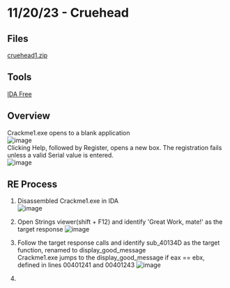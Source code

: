# 11/20/23 - Cruehead

## Files
[cruehead1.zip](https://github.com/samuelpriddy/Reverse-Engineering.github.io/files/13419266/cruehead1.zip)  

## Tools
[IDA Free](https://hex-rays.com/ida-free/)

## Overview
Crackme1.exe opens to a blank application  
![image](https://github.com/samuelpriddy/Reverse-Engineering.github.io/assets/111523310/61a121dc-3140-46ba-965c-39fb6a519ab6)  
Clicking Help, followed by Register, opens a new box. The registration fails unless a valid Serial value is entered.   
![image](https://github.com/samuelpriddy/Reverse-Engineering.github.io/assets/111523310/564497f9-6ad3-401c-ae95-4412d0cbce92)

## RE Process
1. Disassembled Crackme1.exe in IDA  
![image](https://github.com/samuelpriddy/Reverse-Engineering.github.io/assets/111523310/01fa2e5a-24e1-4f45-9f36-c65f7cce5299)

2. Open Strings viewer(shift + F12) and identify 'Great Work, mate!' as the target response
![image](https://github.com/samuelpriddy/Reverse-Engineering.github.io/assets/111523310/a7dfe2a3-6b3e-4a65-ba7b-96b4d8469488)

3. Follow the target response calls and identify sub_40134D as the target function, renamed to display_good_message  
   Crackme1.exe jumps to the display_good_message if eax == ebx, defined in lines 00401241 and 00401243
![image](https://github.com/samuelpriddy/Reverse-Engineering.github.io/assets/111523310/bb981c69-dd1e-43ee-a0fe-5d3104a53533)

5. 
